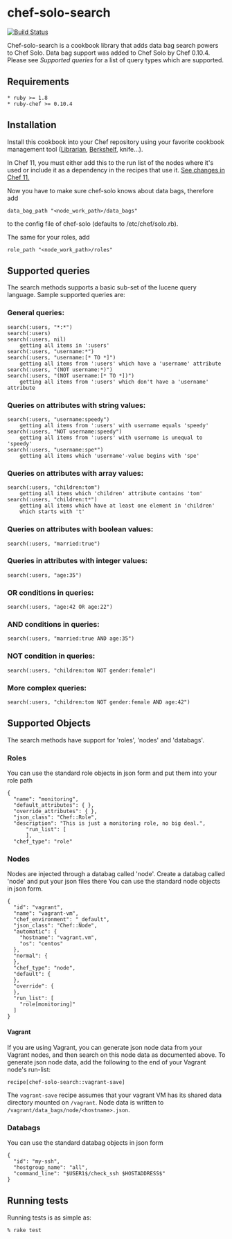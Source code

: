 # chef-solo-search

[![Build Status](https://travis-ci.org/edelight/chef-solo-search.png?branch=master)](https://travis-ci.org/edelight/chef-solo-search)

Chef-solo-search is a cookbook library that adds data bag search powers
to Chef Solo. Data bag support was added to Chef Solo by Chef 0.10.4.
Please see *Supported queries* for a list of query types which are supported.

## Requirements

    * ruby >= 1.8
    * ruby-chef >= 0.10.4

## Installation

Install this cookbook into your Chef repository using your favorite cookbook
management tool
([Librarian](https://github.com/applicationsonline/librarian-chef),
[Berkshelf](https://github.com/RiotGames/berkshelf), knife...).

In Chef 11, you must either add this to the run list of the nodes where it's used or include it as a dependency in the recipes that use it. [See changes in Chef 11.](http://docs.opscode.com/breaking_changes_chef_11.html#non-recipe-file-evaluation-includes-dependencies)

Now you have to make sure chef-solo knows about data bags, therefore add

    data_bag_path "<node_work_path>/data_bags"

to the config file of chef-solo (defaults to /etc/chef/solo.rb).

The same for your roles, add

    role_path "<node_work_path>/roles"

## Supported queries

The search methods supports a basic sub-set of the lucene query language.
Sample supported queries are:

### General queries:

    search(:users, "*:*")
    search(:users)
    search(:users, nil)
        getting all items in ':users'
    search(:users, "username:*")
    search(:users, "username:[* TO *]")
        getting all items from ':users' which have a 'username' attribute
    search(:users, "(NOT username:*)")
    search(:users, "(NOT username:[* TO *])")
        getting all items from ':users' which don't have a 'username' attribute

### Queries on attributes with string values:

    search(:users, "username:speedy")
        getting all items from ':users' with username equals 'speedy'
    search(:users, "NOT username:speedy")
        getting all items from ':users' with username is unequal to 'speedy'
    search(:users, "username:spe*")
        getting all items which 'username'-value begins with 'spe'

### Queries on attributes with array values:

    search(:users, "children:tom")
        getting all items which 'children' attribute contains 'tom'
    search(:users, "children:t*")
        getting all items which have at least one element in 'children'
        which starts with 't'

### Queries on attributes with boolean values:

    search(:users, "married:true")

### Queries in attributes with integer values:

    search(:users, "age:35")

### OR conditions in queries:

    search(:users, "age:42 OR age:22")

### AND conditions in queries:

    search(:users, "married:true AND age:35")

### NOT condition in queries:

    search(:users, "children:tom NOT gender:female")

### More complex queries:

    search(:users, "children:tom NOT gender:female AND age:42")


## Supported Objects
The search methods have support for 'roles', 'nodes' and 'databags'.

### Roles
You can use the standard role objects in json form and put them into your role path

    {
      "name": "monitoring",
      "default_attributes": { },
      "override_attributes": { },
      "json_class": "Chef::Role",
      "description": "This is just a monitoring role, no big deal.",
          "run_list": [
          ],
      "chef_type": "role"


### Nodes
Nodes are injected through a databag called 'node'.  Create a databag called 'node' and put your json files there
You can use the standard node objects in json form.

    {
      "id": "vagrant",
      "name": "vagrant-vm",
      "chef_environment": "_default",
      "json_class": "Chef::Node",
      "automatic": {
        "hostname": "vagrant.vm",
        "os": "centos"
      },
      "normal": {
      },
      "chef_type": "node",
      "default": {
      },
      "override": {
      },
      "run_list": [
        "role[monitoring]"
      ]
    }

#### Vagrant
If you are using Vagrant, you can generate json node data from your
Vagrant nodes, and then search on this node data as documented above. To
generate json node data, add the following to the end of your Vagrant
node's run-list:

    recipe[chef-solo-search::vagrant-save]

The `vagrant-save` recipe assumes that your vagrant VM has its shared
data directory mounted on `/vagrant`. Node data is written to
`/vagrant/data_bags/node/<hostname>.json`.

### Databags
You can use the standard databag objects in json form

    {
      "id": "my-ssh",
      "hostgroup_name": "all",
      "command_line": "$USER1$/check_ssh $HOSTADDRESS$"
    }

## Running tests

Running tests is as simple as:

    % rake test
